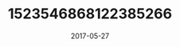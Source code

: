 ---
title: "1523546868122385266"
image: "2017-05-27 09.22.41 1523546868122385266_46248401"
date: "2017-05-27"
type: "photo"
---